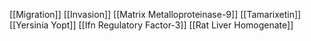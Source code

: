 [[Migration]]
[[Invasion]]
[[Matrix Metalloproteinase-9]]
[[Tamarixetin]]
[[Yersinia Yopt]]
[[Ifn Regulatory Factor-3]]
[[Rat Liver Homogenate]]
